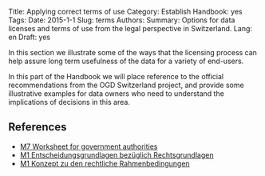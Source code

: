Title: Applying correct terms of use
Category: Establish
Handbook: yes
Tags:
Date: 2015-1-1
Slug: terms
Authors:
Summary: Options for data licenses and terms of use from the legal perspective in Switzerland.
Lang: en
Draft: yes


In this section we illustrate some of the ways that the licensing process can help assure long term usefulness of the data for a variety of end-users.

In this part of the Handbook we will place reference to the official recommendations from the OGD Switzerland project, and provide some illustrative examples for data owners who need to understand the implications of decisions in this area.

## References

- [M7 Worksheet for government authorities](/m7-recht-arbeitshilfe-en)
- [M1 Entscheidungsgrundlagen bezüglich Rechtsgrundlagen](/m1-entscheid-rechtsgrundlagen-de)
- [M1 Konzept zu den rechtliche Rahmenbedingungen](/m1-rechtliche-rahmen-de)
